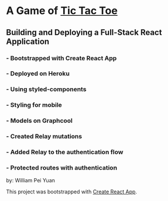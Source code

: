 # A Game of [Tic Tac Toe](https://tictacyuan-app.herokuapp.com/)
## Building and Deploying a Full-Stack React Application
### - Bootstrapped with Create React App
### - Deployed on Heroku
### - Using styled-components
### - Styling for mobile
### - Models on Graphcool
### - Created Relay mutations
### - Added Relay to the authentication flow
### - Protected routes with authentication

by: William Pei Yuan

This project was bootstrapped with [Create React App](https://github.com/facebookincubator/create-react-app).



